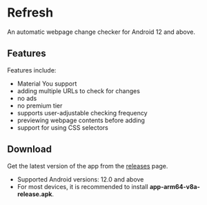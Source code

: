 # Refresh
An automatic webpage change checker for Android 12 and above.

## Features
Features include:
- Material You support
- adding multiple URLs to check for changes
- no ads
- no premium tier
- supports user-adjustable checking frequency
- previewing webpage contents before adding
- support for using CSS selectors

## Download
Get the latest version of the app from the [releases](https://github.com/afk-echo/refresh/releases) page.
- Supported Android versions: 12.0 and above
- For most devices, it is recommended to install **app-arm64-v8a-release.apk**.